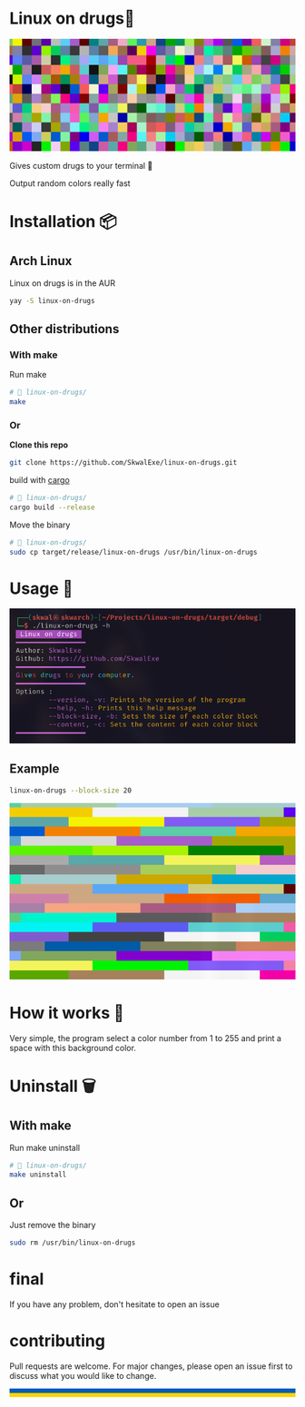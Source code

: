 # Linux on drugs🧪

![](images/1.gif)

Gives custom drugs to your terminal 💊

Output random colors really fast

# Installation 📦

## Arch Linux

Linux on drugs is in the AUR

```bash
yay -S linux-on-drugs
```

## Other distributions

### With make

Run make

```bash
# 📂 linux-on-drugs/
make
```

### Or

**Clone this repo**

```bash
git clone https://github.com/SkwalExe/linux-on-drugs.git
```

build with [cargo](https://doc.rust-lang.org/cargo/getting-started/installation.html)

```bash
# 📂 linux-on-drugs/
cargo build --release
```

Move the binary

```bash
# 📂 linux-on-drugs/
sudo cp target/release/linux-on-drugs /usr/bin/linux-on-drugs
```

# Usage 📝

![](images/2.png)

## Example 

```bash
linux-on-drugs --block-size 20
``` 

![](images/3.gif)

# How it works 🔬

Very simple, the program select a color number from 1 to 255 and print a space with this background color.

# Uninstall 🗑

## With make

Run make uninstall

```bash
# 📂 linux-on-drugs/
make uninstall
```

## Or

Just remove the binary

```bash
sudo rm /usr/bin/linux-on-drugs
```

# final

If you have any problem, don't hesitate to open an issue

# contributing

Pull requests are welcome. For major changes, please open an issue first to discuss what you would like to change.

<a href="https://github.com/SkwalExe#ukraine"><img src="https://raw.githubusercontent.com/SkwalExe/SkwalExe/main/ukraine.jpg" width="100%" height="15px" /></a>